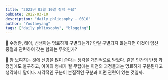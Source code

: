 ```yaml
---
title: "2023년 03월 10일 철학 문답"
pubDate: 2022-03-10
description: "daily phliosophy - 0310"
author: "Yootaeyang"
tags: ["daily phliosophy", "blogging"]
---
```


🤔 수정란, 태아, 신생아는 명료하게 구별되는가? 만일 구별되지 않는다면 이것이 임신 중절과 관련하여 갖는 함의는 무엇인가?

📢 참 보여지는 것에 신경을 많이 쓴다는 생각을 개인적으로 받았다. 같은 인간의 탄생 과정임에도 불구하고, 아이의 형체가 될 무렵에는 이전의 과정들과는 명료하게 구분된다고 생각하니 말이다. 시각적인 구분이 본질적인 구분과 어떤 관련이 있는 것일까.

